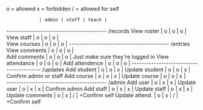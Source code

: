 
o = allowed     x = forbidden       / = allowed for self

                | admin | staff | teach |
-----------------------------------------   /records
View roster     |   o   |   o   |   o   |
View staff      |   o   |   o   |   o   |   
View courses    |   o   |   o   |   o   |
-----------------------------------------   /entries
View comments   |   o   |   o   |   o   |   
Add comments    |   o   |   o   |   o   |   Just make sure they're logged in
View attendance |   o   |   o   |   o   |
Add attendence  |   o   |   o   |   o   |
-----------------------------------------   /updates
Add student     |   o   |   o   |   x   |
Update student  |   o   |   o   |   x   |   Confirm admin or staff
Add course      |   o   |   o   |   x   |
Update course   |   o   |   o   |   x   |   
-----------------------------------------   /admin
Add user        |   o   |   x   |   x   |
Update user     |   o   |   x   |   x   |   Confirm admin
Add staff       |   o   |   x   |   x   |
Update staff    |   o   |   x   |   x   |
Update comments |   o   |   x   |   /   |   +Confirm self
Update attend.  |   o   |   x   |   /   |   +Confirm self


